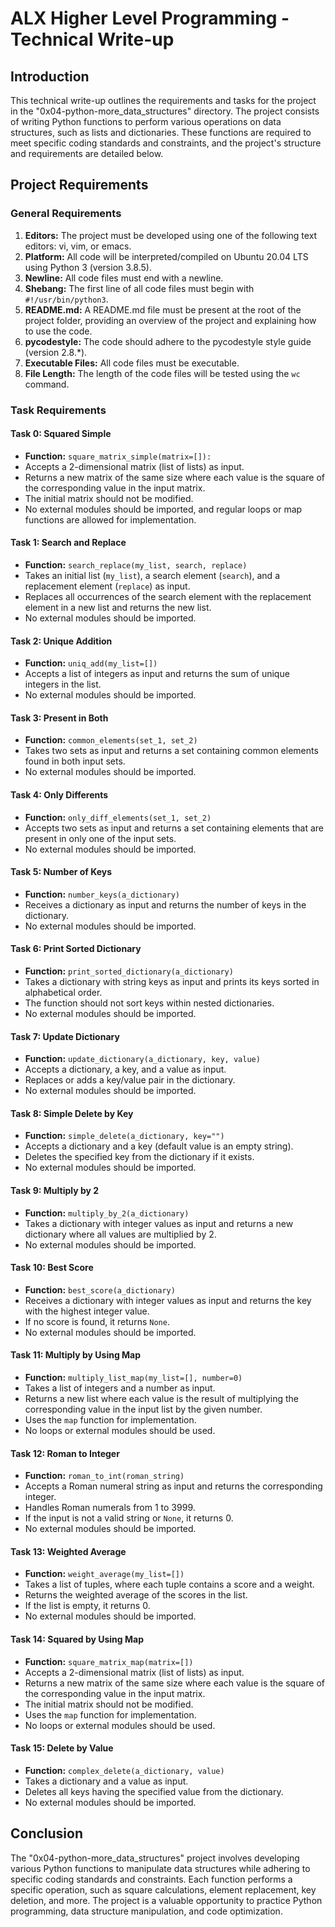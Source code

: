 # ALX Higher Level Programming - Technical Write-up

## Introduction
This technical write-up outlines the requirements and tasks for the project in the "0x04-python-more_data_structures" directory. The project consists of writing Python functions to perform various operations on data structures, such as lists and dictionaries. These functions are required to meet specific coding standards and constraints, and the project's structure and requirements are detailed below.

## Project Requirements
### General Requirements
1. **Editors:** The project must be developed using one of the following text editors: vi, vim, or emacs.
2. **Platform:** All code will be interpreted/compiled on Ubuntu 20.04 LTS using Python 3 (version 3.8.5).
3. **Newline:** All code files must end with a newline.
4. **Shebang:** The first line of all code files must begin with `#!/usr/bin/python3`.
5. **README.md:** A README.md file must be present at the root of the project folder, providing an overview of the project and explaining how to use the code.
6. **pycodestyle:** The code should adhere to the pycodestyle style guide (version 2.8.*).
7. **Executable Files:** All code files must be executable.
8. **File Length:** The length of the code files will be tested using the `wc` command.

### Task Requirements
#### Task 0: Squared Simple
- **Function:** `square_matrix_simple(matrix=[]):`
- Accepts a 2-dimensional matrix (list of lists) as input.
- Returns a new matrix of the same size where each value is the square of the corresponding value in the input matrix.
- The initial matrix should not be modified.
- No external modules should be imported, and regular loops or map functions are allowed for implementation.

#### Task 1: Search and Replace
- **Function:** `search_replace(my_list, search, replace)`
- Takes an initial list (`my_list`), a search element (`search`), and a replacement element (`replace`) as input.
- Replaces all occurrences of the search element with the replacement element in a new list and returns the new list.
- No external modules should be imported.

#### Task 2: Unique Addition
- **Function:** `uniq_add(my_list=[])`
- Accepts a list of integers as input and returns the sum of unique integers in the list.
- No external modules should be imported.

#### Task 3: Present in Both
- **Function:** `common_elements(set_1, set_2)`
- Takes two sets as input and returns a set containing common elements found in both input sets.
- No external modules should be imported.

#### Task 4: Only Differents
- **Function:** `only_diff_elements(set_1, set_2)`
- Accepts two sets as input and returns a set containing elements that are present in only one of the input sets.
- No external modules should be imported.

#### Task 5: Number of Keys
- **Function:** `number_keys(a_dictionary)`
- Receives a dictionary as input and returns the number of keys in the dictionary.
- No external modules should be imported.

#### Task 6: Print Sorted Dictionary
- **Function:** `print_sorted_dictionary(a_dictionary)`
- Takes a dictionary with string keys as input and prints its keys sorted in alphabetical order.
- The function should not sort keys within nested dictionaries.
- No external modules should be imported.

#### Task 7: Update Dictionary
- **Function:** `update_dictionary(a_dictionary, key, value)`
- Accepts a dictionary, a key, and a value as input.
- Replaces or adds a key/value pair in the dictionary.
- No external modules should be imported.

#### Task 8: Simple Delete by Key
- **Function:** `simple_delete(a_dictionary, key="")`
- Accepts a dictionary and a key (default value is an empty string).
- Deletes the specified key from the dictionary if it exists.
- No external modules should be imported.

#### Task 9: Multiply by 2
- **Function:** `multiply_by_2(a_dictionary)`
- Takes a dictionary with integer values as input and returns a new dictionary where all values are multiplied by 2.
- No external modules should be imported.

#### Task 10: Best Score
- **Function:** `best_score(a_dictionary)`
- Receives a dictionary with integer values as input and returns the key with the highest integer value.
- If no score is found, it returns `None`.
- No external modules should be imported.

#### Task 11: Multiply by Using Map
- **Function:** `multiply_list_map(my_list=[], number=0)`
- Takes a list of integers and a number as input.
- Returns a new list where each value is the result of multiplying the corresponding value in the input list by the given number.
- Uses the `map` function for implementation.
- No loops or external modules should be used.

#### Task 12: Roman to Integer
- **Function:** `roman_to_int(roman_string)`
- Accepts a Roman numeral string as input and returns the corresponding integer.
- Handles Roman numerals from 1 to 3999.
- If the input is not a valid string or `None`, it returns 0.
- No external modules should be imported.

#### Task 13: Weighted Average
- **Function:** `weight_average(my_list=[])`
- Takes a list of tuples, where each tuple contains a score and a weight.
- Returns the weighted average of the scores in the list.
- If the list is empty, it returns 0.
- No external modules should be imported.

#### Task 14: Squared by Using Map
- **Function:** `square_matrix_map(matrix=[])`
- Accepts a 2-dimensional matrix (list of lists) as input.
- Returns a new matrix of the same size where each value is the square of the corresponding value in the input matrix.
- The initial matrix should not be modified.
- Uses the `map` function for implementation.
- No loops or external modules should be used.

#### Task 15: Delete by Value
- **Function:** `complex_delete(a_dictionary, value)`
- Takes a dictionary and a value as input.
- Deletes all keys having the specified value from the dictionary.
- No external modules should be imported.

## Conclusion
The "0x04-python-more_data_structures" project involves developing various Python functions to manipulate data structures while adhering to specific coding standards and constraints. Each function performs a specific operation, such as square calculations, element replacement, key deletion, and more. The project is a valuable opportunity to practice Python programming, data structure manipulation, and code optimization.
